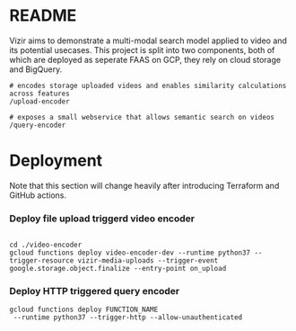 # README

Vizir aims to demonstrate a multi-modal search model applied to video and its potential usecases.
This project is split into two components, both of which are deployed as seperate FAAS on GCP, they rely on cloud storage and BigQuery.

```console
# encodes storage uploaded videos and enables similarity calculations across features
/upload-encoder

# exposes a small webservice that allows semantic search on videos
/query-encoder 
```

# Deployment

Note that this section will change heavily after introducing Terraform and GitHub actions.

### Deploy file upload triggerd video encoder

```console

cd ./video-encoder
gcloud functions deploy video-encoder-dev --runtime python37 --trigger-resource vizir-media-uploads --trigger-event google.storage.object.finalize --entry-point on_upload
```

### Deploy HTTP triggered query encoder

```console
gcloud functions deploy FUNCTION_NAME
 --runtime python37 --trigger-http --allow-unauthenticated
```